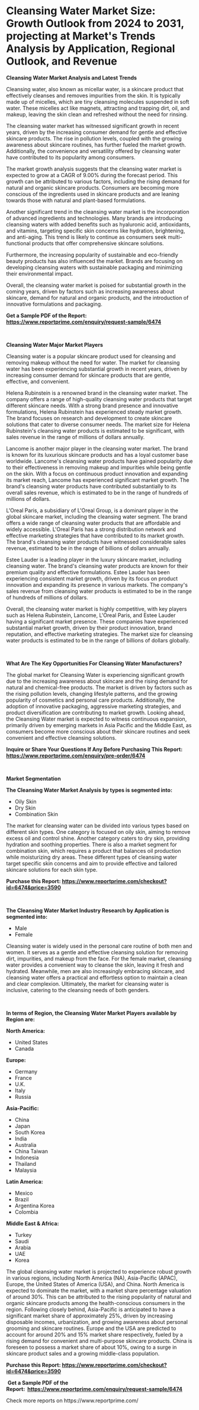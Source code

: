 <p><h1>Cleansing Water Market Size: Growth Outlook from 2024 to 2031, projecting at Market's Trends Analysis by Application, Regional Outlook, and Revenue</h1></p><p><strong>Cleansing Water Market Analysis and Latest Trends</strong></p>
<p><p>Cleansing water, also known as micellar water, is a skincare product that effectively cleanses and removes impurities from the skin. It is typically made up of micelles, which are tiny cleansing molecules suspended in soft water. These micelles act like magnets, attracting and trapping dirt, oil, and makeup, leaving the skin clean and refreshed without the need for rinsing.</p><p>The cleansing water market has witnessed significant growth in recent years, driven by the increasing consumer demand for gentle and effective skincare products. The rise in pollution levels, coupled with the growing awareness about skincare routines, has further fueled the market growth. Additionally, the convenience and versatility offered by cleansing water have contributed to its popularity among consumers.</p><p>The market growth analysis suggests that the cleansing water market is expected to grow at a CAGR of 9.00% during the forecast period. This growth can be attributed to various factors, including the rising demand for natural and organic skincare products. Consumers are becoming more conscious of the ingredients used in skincare products and are leaning towards those with natural and plant-based formulations.</p><p>Another significant trend in the cleansing water market is the incorporation of advanced ingredients and technologies. Many brands are introducing cleansing waters with added benefits such as hyaluronic acid, antioxidants, and vitamins, targeting specific skin concerns like hydration, brightening, and anti-aging. This trend is likely to continue as consumers seek multi-functional products that offer comprehensive skincare solutions.</p><p>Furthermore, the increasing popularity of sustainable and eco-friendly beauty products has also influenced the market. Brands are focusing on developing cleansing waters with sustainable packaging and minimizing their environmental impact.</p><p>Overall, the cleansing water market is poised for substantial growth in the coming years, driven by factors such as increasing awareness about skincare, demand for natural and organic products, and the introduction of innovative formulations and packaging.</p></p>
<p><strong>Get a Sample PDF of the Report:&nbsp; <a href="https://www.reportprime.com/enquiry/request-sample/6474">https://www.reportprime.com/enquiry/request-sample/6474</a></strong></p>
<p>&nbsp;</p>
<p><strong>Cleansing Water Major Market Players</strong></p>
<p><p>Cleansing water is a popular skincare product used for cleansing and removing makeup without the need for water. The market for cleansing water has been experiencing substantial growth in recent years, driven by increasing consumer demand for skincare products that are gentle, effective, and convenient.</p><p>Helena Rubinstein is a renowned brand in the cleansing water market. The company offers a range of high-quality cleansing water products that target different skincare needs. With a strong brand presence and innovative formulations, Helena Rubinstein has experienced steady market growth. The brand focuses on research and development to create skincare solutions that cater to diverse consumer needs. The market size for Helena Rubinstein's cleansing water products is estimated to be significant, with sales revenue in the range of millions of dollars annually.</p><p>Lancome is another major player in the cleansing water market. The brand is known for its luxurious skincare products and has a loyal customer base worldwide. Lancome's cleansing water products have gained popularity due to their effectiveness in removing makeup and impurities while being gentle on the skin. With a focus on continuous product innovation and expanding its market reach, Lancome has experienced significant market growth. The brand's cleansing water products have contributed substantially to its overall sales revenue, which is estimated to be in the range of hundreds of millions of dollars.</p><p>L'Oreal Paris, a subsidiary of L'Oreal Group, is a dominant player in the global skincare market, including the cleansing water segment. The brand offers a wide range of cleansing water products that are affordable and widely accessible. L'Oreal Paris has a strong distribution network and effective marketing strategies that have contributed to its market growth. The brand's cleansing water products have witnessed considerable sales revenue, estimated to be in the range of billions of dollars annually.</p><p>Estee Lauder is a leading player in the luxury skincare market, including cleansing water. The brand's cleansing water products are known for their premium quality and effective formulations. Estee Lauder has been experiencing consistent market growth, driven by its focus on product innovation and expanding its presence in various markets. The company's sales revenue from cleansing water products is estimated to be in the range of hundreds of millions of dollars.</p><p>Overall, the cleansing water market is highly competitive, with key players such as Helena Rubinstein, Lancome, L'Oreal Paris, and Estee Lauder having a significant market presence. These companies have experienced substantial market growth, driven by their product innovation, brand reputation, and effective marketing strategies. The market size for cleansing water products is estimated to be in the range of billions of dollars globally.</p></p>
<p>&nbsp;</p>
<p><strong>What Are The Key Opportunities For Cleansing Water Manufacturers?</strong></p>
<p><p>The global market for Cleansing Water is experiencing significant growth due to the increasing awareness about skincare and the rising demand for natural and chemical-free products. The market is driven by factors such as the rising pollution levels, changing lifestyle patterns, and the growing popularity of cosmetics and personal care products. Additionally, the adoption of innovative packaging, aggressive marketing strategies, and product diversification are contributing to market growth. Looking ahead, the Cleansing Water market is expected to witness continuous expansion, primarily driven by emerging markets in Asia Pacific and the Middle East, as consumers become more conscious about their skincare routines and seek convenient and effective cleansing solutions.</p></p>
<p><strong>Inquire or Share Your Questions If Any Before Purchasing This Report: <a href="https://www.reportprime.com/enquiry/pre-order/6474">https://www.reportprime.com/enquiry/pre-order/6474</a></strong></p>
<p>&nbsp;</p>
<p><strong>Market Segmentation</strong></p>
<p><strong>The Cleansing Water Market Analysis by types is segmented into:</strong></p>
<p><ul><li>Oily Skin</li><li>Dry Skin</li><li>Combination Skin</li></ul></p>
<p><p>The market for cleansing water can be divided into various types based on different skin types. One category is focused on oily skin, aiming to remove excess oil and control shine. Another category caters to dry skin, providing hydration and soothing properties. There is also a market segment for combination skin, which requires a product that balances oil production while moisturizing dry areas. These different types of cleansing water target specific skin concerns and aim to provide effective and tailored skincare solutions for each skin type.</p></p>
<p><strong>Purchase this Report:&nbsp;<a href="https://www.reportprime.com/checkout?id=6474&price=3590">https://www.reportprime.com/checkout?id=6474&price=3590</a></strong></p>
<p>&nbsp;</p>
<p><strong>The Cleansing Water Market Industry Research by Application is segmented into:</strong></p>
<p><ul><li>Male</li><li>Female</li></ul></p>
<p><p>Cleansing water is widely used in the personal care routine of both men and women. It serves as a gentle and effective cleansing solution for removing dirt, impurities, and makeup from the face. For the female market, cleansing water provides a convenient way to cleanse the skin, leaving it fresh and hydrated. Meanwhile, men are also increasingly embracing skincare, and cleansing water offers a practical and effortless option to maintain a clean and clear complexion. Ultimately, the market for cleansing water is inclusive, catering to the cleansing needs of both genders.</p></p>
<p>&nbsp;</p>
<p><strong>In terms of Region, the Cleansing Water Market Players available by Region are:</strong></p>
<p>
    <p> <strong> North America: </strong>
        <ul>
            <li>United States</li>
            <li>Canada</li>
        </ul>
        </p> 
    <p> <strong> Europe: </strong>
        <ul>
            <li>Germany</li>
            <li>France</li>
            <li>U.K.</li>
            <li>Italy</li>
            <li>Russia</li>
        </ul>
        </p> 
    <p> <strong> Asia-Pacific: </strong>
        <ul>
            <li>China</li>
            <li>Japan</li>
            <li>South Korea</li>
            <li>India</li>
            <li>Australia</li>
            <li>China Taiwan</li>
            <li>Indonesia</li>
            <li>Thailand</li>
            <li>Malaysia</li>
        </ul>
        </p> 
    <p> <strong> Latin America: </strong>
        <ul>
            <li>Mexico</li>
            <li>Brazil</li>
            <li>Argentina Korea</li>
            <li>Colombia</li>
        </ul>
        </p> 
    <p> <strong> Middle East & Africa: </strong>
        <ul>
            <li>Turkey</li>
            <li>Saudi</li>
            <li>Arabia</li>
            <li>UAE</li>
            <li>Korea</li>
        </ul>
    </p>
    </p>
<p><p>The global cleansing water market is projected to experience robust growth in various regions, including North America (NA), Asia-Pacific (APAC), Europe, the United States of America (USA), and China. North America is expected to dominate the market, with a market share percentage valuation of around 30%. This can be attributed to the rising popularity of natural and organic skincare products among the health-conscious consumers in the region. Following closely behind, Asia-Pacific is anticipated to have a significant market share of approximately 25%, driven by increasing disposable incomes, urbanization, and growing awareness about personal grooming and skincare routines. Europe and the USA are predicted to account for around 20% and 15% market share respectively, fueled by a rising demand for convenient and multi-purpose skincare products. China is foreseen to possess a market share of about 10%, owing to a surge in skincare product sales and a growing middle-class population.</p></p>
<p><strong>Purchase this Report: <a href="https://www.reportprime.com/checkout?id=6474&price=3590">https://www.reportprime.com/checkout?id=6474&price=3590</a></strong></p>
<p>&nbsp;<strong>Get a Sample PDF of the Report:&nbsp;&nbsp;<a href="https://www.reportprime.com/enquiry/request-sample/6474">https://www.reportprime.com/enquiry/request-sample/6474</a></strong></p>
<p><strong></strong></p>
<p>Check more reports on https://www.reportprime.com/</p>